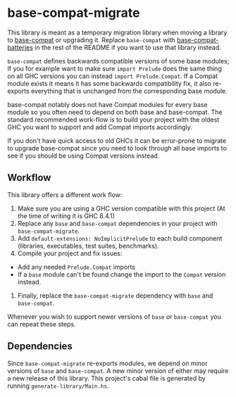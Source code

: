 # base-compat-migrate

This library is meant as a temporary migration library when moving a
library to
[base-compat](http://hackage.haskell.org/package/base-compat) or
upgrading it. Replace `base-compat` with
[base-compat-batteries](https://hackage.haskell.org/package/base-compat-batteries)
in the rest of the README if you want to use that library instead.

`base-compat` defines backwards compatible versions of some base
modules; If you for example want to make sure `import Prelude` does
the same thing on all GHC versions you can instead `import
Prelude.Compat`. If a Compat module exists it means it has some
backwards compatibility fix, it also re-exports everything that is
unchanged from the corresponding base module.

base-compat notably does not have Compat modules for every base module
so you often need to depend on both base and base-compat. The standard
recommended work-flow is to build your project with the oldest GHC you
want to support and add Compat imports accordingly.

If you don't have quick access to old GHCs it can be error-prone to
migrate to upgrade base-compat since you need to look through all base
imports to see if you should be using Compat versions instead.

## Workflow

This library offers a different work flow:

1. Make sure you are using a GHC version compatible with this project
   (At the time of writing it is GHC 8.4.1)
1. Replace any `base` and `base-compat` dependencies in your project
   with `base-compat-migrate`.
1. Add `default-extensions: NoImplicitPrelude` to each build component
   (libraries, executables, test suites, benchmarks).
1. Compile your project and fix issues:
  * Add any needed `Prelude.Compat` imports
  * If a `base` module can't be found change the import to the
    `Compat` version instead.
1. Finally, replace the `base-compat-migrate` dependency with `base`
   and `base-compat`.

Whenever you wish to support newer versions of `base` or `base-compat`
you can repeat these steps.

## Dependencies

Since `base-compat-migrate` re-exports modules, we depend on minor
versions of `base` and `base-compat`. A new minor version of either
may require a new release of this library. This project's cabal file
is generated by running `generate-library/Main.hs`.
